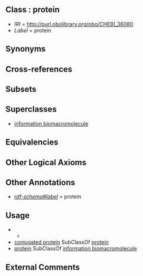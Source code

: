
## Class : protein

 * *IRI* = http://purl.obolibrary.org/obo/CHEBI_36080
 * *Label* = protein

## Synonyms


## Cross-references


## Subsets


## Superclasses

 * [information biomacromolecule](../../CHEBI/95/CHEBI_33695.md)

## Equivalencies


## Other Logical Axioms


## Other Annotations

 * *[rdf-schema#label](../../el/rdf-schema#label.md)* = protein

## Usage

 * -
 * [conjugated protein](../../CHEBI/37/CHEBI_33837.md) SubClassOf [protein](../../CHEBI/80/CHEBI_36080.md)
 * [protein](../../CHEBI/80/CHEBI_36080.md) SubClassOf [information biomacromolecule](../../CHEBI/95/CHEBI_33695.md)

## External Comments

